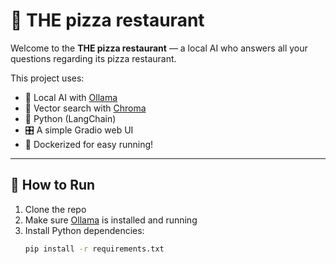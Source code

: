 # 🍕 THE pizza restaurant

Welcome to the **THE pizza restaurant** — a local AI who answers all your questions regarding its pizza restaurant.

This project uses:
- 🧠 Local AI with [Ollama](https://ollama.com/)
- 🔎 Vector search with [Chroma](https://docs.trychroma.com/)
- 🐍 Python (LangChain)
- 🎛️ A simple Gradio web UI
- 🐳 Dockerized for easy running!

---

## 🚀 How to Run

1. Clone the repo
2. Make sure [Ollama](https://ollama.com/) is installed and running
3. Install Python dependencies:
   ```bash
   pip install -r requirements.txt
